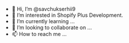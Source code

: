 - 👋 Hi, I’m @savchukserhii9
- 👀 I’m interested in Shopify Plus Development.
- 🌱 I’m currently learning ...
- 💞️ I’m looking to collaborate on ...
- 📫 How to reach me ...

<!---
savchukserhii9/savchukserhii9 is a ✨ special ✨ repository because its `README.md` (this file) appears on your GitHub profile.
You can click the Preview link to take a look at your changes.
--->
